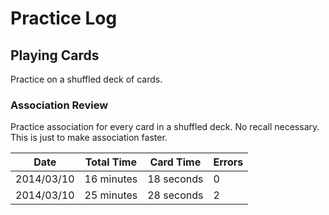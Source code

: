 # Practice Log

## Playing Cards

Practice on a shuffled deck of cards.

### Association Review

Practice association for every card in a shuffled deck. No recall necessary.
This is just to make association faster.

| Date       | Total Time | Card Time  | Errors |
| ---------- | ---------- | ---------- | ------ |
| 2014/03/10 | 16 minutes | 18 seconds | 0      |
| 2014/03/10 | 25 minutes | 28 seconds | 2      |
